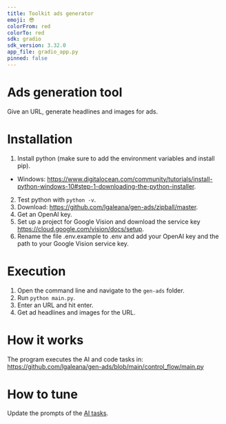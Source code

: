 ```yaml
---
title: Toolkit ads generator
emoji: 😎
colorFrom: red
colorTo: red
sdk: gradio
sdk_version: 3.32.0
app_file: gradio_app.py
pinned: false
---
```


# Ads generation tool
Give an URL, generate headlines and images for ads.

# Installation
1. Install python (make sure to add the environment variables and install pip).
  - Windows: https://www.digitalocean.com/community/tutorials/install-python-windows-10#step-1-downloading-the-python-installer.
2. Test python with `python -v`.
3. Download: https://github.com/lgaleana/gen-ads/zipball/master.
4. Get an OpenAI key.
5. Set up a project for Google Vision and download the service key https://cloud.google.com/vision/docs/setup.
6. Rename the file .env.example to .env and add your OpenAI key and the path to your Google Vision service key.

# Execution
1. Open the command line and navigate to the `gen-ads` folder.
2. Run `python main.py`.
3. Enter an URL and hit enter.
4. Get ad headlines and images for the URL.

# How it works
The program executes the AI and code tasks in: https://github.com/lgaleana/gen-ads/blob/main/control_flow/main.py

# How to tune
Update the prompts of the [AI tasks](https://github.com/lgaleana/gen-ads/tree/main/ai_tasks).